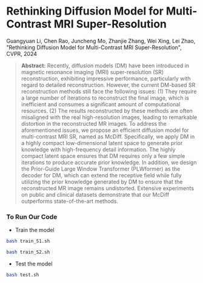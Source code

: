 # Rethinking Diffusion Model for Multi-Contrast MRI Super-Resolution

Guangyuan Li, Chen Rao, Juncheng Mo, Zhanjie Zhang, Wei Xing, Lei Zhao, "Rethinking Diffusion Model for Multi-Contrast MRI Super-Resolution", CVPR, 2024

>**Abstract:** Recently, diffusion models (DM) have been introduced in magnetic resonance imaging (MRI) super-resolution (SR) reconstruction, exhibiting impressive performance, particularly with regard to detailed reconstruction. However, the current DM-based SR reconstruction methods still face the following issues: (1) They require a large number of iterations to reconstruct the final image, which is inefficient and consumes a significant amount of computational resources. (2) The results reconstructed by these methods are often misaligned with the real high-resolution images, leading to remarkable distortion in the reconstructed MR images. To address the aforementioned issues, we propose an efficient diffusion model for multi-contrast MRI SR, named as McDiff. Specifically, we apply DM in a highly compact low-dimensional latent space to generate prior knowledge with high-frequency detail information. The highly compact latent space ensures that DM requires only a few simple iterations to produce accurate prior knowledge. In addition, we design the Prior-Guide Large Window Transformer (PLWformer) as the decoder for DM, which can extend the receptive field while fully utilizing the prior knowledge generated by DM to ensure that the reconstructed MR image remains undistorted. Extensive experiments on public and clinical datasets demonstrate that our McDiff outperforms state-of-the-art methods.

### To Run Our Code
- Train the model
```bash
bash train_S1.sh
```
```bash
bash train_S2.sh
```

- Test the model
```bash
bash test.sh
```
